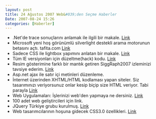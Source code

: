 ```yaml
---
layout: post
title: 24 Ağustos 2007 Web&#039;den Seçme Haberler
Date: 2007-08-24 15:26
categories: [Haberler]
---
```


-   .Net'de trace sonuçlarını anlamak ile ilgili bir makale. [Link][]
-   Microsoft yeni hoş görünümlü silverlight destekli arama motorunun
    betasını açtı. tafita.com [Link][1]
-   Sadece CSS ile lightbox yapımını anlatan bir makale. [Link][2]
-   Tüm IE versiyonları için düzeltme(hack) kodu. [Link][3]
-   Resim gösterimine farklı bir mantık getiren SiggRaph2007 izleminizi
    tavsiye ederim. [Link][4]
-   Asp.net ajax ile satır içi metinleri düzenleme.
-   İnternet üzerinden XHTML/HTML kodlaması yapan siteler. Siz
    tasarımınızı veriyorsunuz onlar kesip biçip size HTML veriyor. Tabi
    parayla [Link][6]
-   Web Uygulamaları: İşlerinizi web'den yapmaya ne dersiniz. [Link][7]
-   100 adet web geliştircileri için link.
-   JQuery Türkiye grubu kurulmuş. [Link][9]
-   Web tasarımcılarının hoşuna gidecek CSS3.0 özellikleri. [Link][10]


  [Link]: http://aspalliance.com/1373_Understanding_Tracing_in_ASPNET_20
    "Trace"
  [1]: http://www.tafiti.com/ "Tafiti"
  [2]: http://www.emanueleferonato.com/2007/08/22/create-a-lightbox-effect-only-with-css-no-javascript-needed/
    "CSS ve Lişghtbox"
  [3]: http://spittingcat.blogspot.com/2007/08/ie-css-hack-including-ie7.html
    "IE hack"
  [4]: http://www.youtube.com/watch?v=vIFCV2spKtg "SiggRaph2007"
  [6]: http://www.smashingmagazine.com/2007/08/23/xhtmlcss-coding-services/
    "Çevirim içi HTML"
  [7]: http://www.smashingmagazine.com/2007/08/22/web-applications-improve-your-workflow/
    "web üzerinden iş yapmak"
  [9]: http://groups.google.com/group/jquery-turkish "jquery Türkiye"
  [10]: http://www.clazh.com/new-css-30-features-that-web-designers-would-love/
    "CSS3.0"
